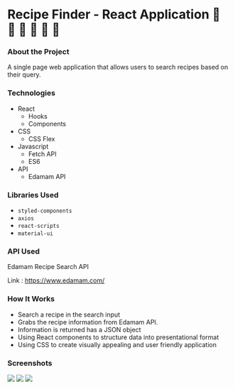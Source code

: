 # Recipe Finder - React Application   :peach: :ramen: :fork_and_knife: :cherries: :pizza: :green_apple:

### About the Project
A single page web application that allows users to search recipes based on their query.

### Technologies

- React
  - Hooks
  - Components
- CSS
  - CSS Flex
- Javascript
  - Fetch API
  - ES6
- API
  - Edamam API

### Libraries Used

* `styled-components`
* `axios`
* `react-scripts`
* `material-ui`

### API Used
Edamam Recipe Search API

Link : https://www.edamam.com/

### How It Works

- Search a recipe in the search input
- Grabs the recipe information from Edamam API.
- Information is returned has a JSON object
- Using React components to structure data into presentational format
- Using CSS to create visually appealing and user friendly application


### Screenshots

<img  src="https://github.com/khushi-purwar/Web-dev-mini-projects/blob/dev-khushi/recipe-finder/screenshot/ss1.png" />
<img src="https://github.com/khushi-purwar/Web-dev-mini-projects/blob/dev-khushi/recipe-finder/screenshot/ss2.png" />
<img src="https://github.com/khushi-purwar/Web-dev-mini-projects/blob/dev-khushi/recipe-finder/screenshot/ss3.png" />
